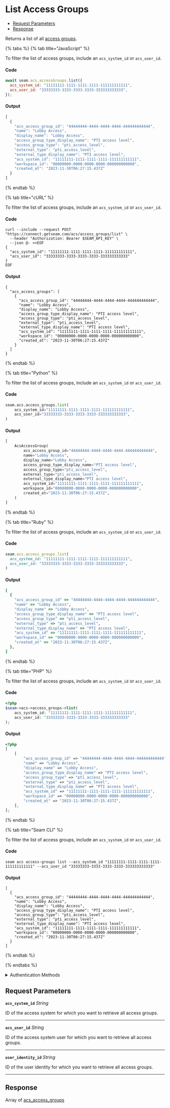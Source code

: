# List Access Groups

- [Request Parameters](#request-parameters)
- [Response](#response)

Returns a list of all [access groups](https://docs.seam.co/latest/capability-guides/access-systems/assigning-users-to-access-groups).


{% tabs %}
{% tab title="JavaScript" %}

To filter the list of access groups, include an `acs_system_id` or `acs_user_id`.

#### Code

```javascript
await seam.acs.accessGroups.list({
  acs_system_id: "11111111-1111-1111-1111-111111111111",
  acs_user_id: "33333333-3333-3333-3333-333333333333",
});
```

#### Output

```javascript
[
  {
    "acs_access_group_id": "44444444-4444-4444-4444-444444444444",
    "name": "Lobby Access",
    "display_name": "Lobby Access",
    "access_group_type_display_name": "PTI access level",
    "access_group_type": "pti_access_level",
    "external_type": "pti_access_level",
    "external_type_display_name": "PTI access level",
    "acs_system_id": "11111111-1111-1111-1111-111111111111",
    "workspace_id": "00000000-0000-0000-0000-000000000000",
    "created_at": "2023-11-30T06:27:15.437Z"
  }
]
```
{% endtab %}

{% tab title="cURL" %}

To filter the list of access groups, include an `acs_system_id` or `acs_user_id`.

#### Code

```curl
curl --include --request POST "https://connect.getseam.com/acs/access_groups/list" \
  --header "Authorization: Bearer $SEAM_API_KEY" \
  --json @- <<EOF
{
  "acs_system_id": "11111111-1111-1111-1111-111111111111",
  "acs_user_id": "33333333-3333-3333-3333-333333333333"
}
EOF
```

#### Output

```curl
{
  "acs_access_groups": [
    {
      "acs_access_group_id": "44444444-4444-4444-4444-444444444444",
      "name": "Lobby Access",
      "display_name": "Lobby Access",
      "access_group_type_display_name": "PTI access level",
      "access_group_type": "pti_access_level",
      "external_type": "pti_access_level",
      "external_type_display_name": "PTI access level",
      "acs_system_id": "11111111-1111-1111-1111-111111111111",
      "workspace_id": "00000000-0000-0000-0000-000000000000",
      "created_at": "2023-11-30T06:27:15.437Z"
    }
  ]
}
```
{% endtab %}

{% tab title="Python" %}

To filter the list of access groups, include an `acs_system_id` or `acs_user_id`.

#### Code

```python
seam.acs.access_groups.list(
    acs_system_id="11111111-1111-1111-1111-111111111111",
    acs_user_id="33333333-3333-3333-3333-333333333333",
)
```

#### Output

```python
[
    AcsAccessGroup(
        acs_access_group_id="44444444-4444-4444-4444-444444444444",
        name="Lobby Access",
        display_name="Lobby Access",
        access_group_type_display_name="PTI access level",
        access_group_type="pti_access_level",
        external_type="pti_access_level",
        external_type_display_name="PTI access level",
        acs_system_id="11111111-1111-1111-1111-111111111111",
        workspace_id="00000000-0000-0000-0000-000000000000",
        created_at="2023-11-30T06:27:15.437Z",
    )
]
```
{% endtab %}

{% tab title="Ruby" %}

To filter the list of access groups, include an `acs_system_id` or `acs_user_id`.

#### Code

```ruby
seam.acs.access_groups.list(
  acs_system_id: "11111111-1111-1111-1111-111111111111",
  acs_user_id: "33333333-3333-3333-3333-333333333333",
)
```

#### Output

```ruby
[
  {
    "acs_access_group_id" => "44444444-4444-4444-4444-444444444444",
    "name" => "Lobby Access",
    "display_name" => "Lobby Access",
    "access_group_type_display_name" => "PTI access level",
    "access_group_type" => "pti_access_level",
    "external_type" => "pti_access_level",
    "external_type_display_name" => "PTI access level",
    "acs_system_id" => "11111111-1111-1111-1111-111111111111",
    "workspace_id" => "00000000-0000-0000-0000-000000000000",
    "created_at" => "2023-11-30T06:27:15.437Z",
  },
]
```
{% endtab %}

{% tab title="PHP" %}

To filter the list of access groups, include an `acs_system_id` or `acs_user_id`.

#### Code

```php
<?php
$seam->acs->access_groups->list(
    acs_system_id: "11111111-1111-1111-1111-111111111111",
    acs_user_id: "33333333-3333-3333-3333-333333333333"
);
```

#### Output

```php
<?php
[
    [
        "acs_access_group_id" => "44444444-4444-4444-4444-444444444444",
        "name" => "Lobby Access",
        "display_name" => "Lobby Access",
        "access_group_type_display_name" => "PTI access level",
        "access_group_type" => "pti_access_level",
        "external_type" => "pti_access_level",
        "external_type_display_name" => "PTI access level",
        "acs_system_id" => "11111111-1111-1111-1111-111111111111",
        "workspace_id" => "00000000-0000-0000-0000-000000000000",
        "created_at" => "2023-11-30T06:27:15.437Z",
    ],
];
```
{% endtab %}

{% tab title="Seam CLI" %}

To filter the list of access groups, include an `acs_system_id` or `acs_user_id`.

#### Code

```seam_cli
seam acs access-groups list --acs_system_id "11111111-1111-1111-1111-111111111111" --acs_user_id "33333333-3333-3333-3333-333333333333"
```

#### Output

```seam_cli
[
  {
    "acs_access_group_id": "44444444-4444-4444-4444-444444444444",
    "name": "Lobby Access",
    "display_name": "Lobby Access",
    "access_group_type_display_name": "PTI access level",
    "access_group_type": "pti_access_level",
    "external_type": "pti_access_level",
    "external_type_display_name": "PTI access level",
    "acs_system_id": "11111111-1111-1111-1111-111111111111",
    "workspace_id": "00000000-0000-0000-0000-000000000000",
    "created_at": "2023-11-30T06:27:15.437Z"
  }
]
```
{% endtab %}

{% endtabs %}


<details>

<summary>Authentication Methods</summary>

- API key
- Personal access token
  <br>Must also include the `seam-workspace` header in the request.

To learn more, see [Authentication](https://docs.seam.co/latest/api/authentication).
</details>

## Request Parameters

**`acs_system_id`** *String*

ID of the access system for which you want to retrieve all access groups.

---

**`acs_user_id`** *String*

ID of the access system user for which you want to retrieve all access groups.

---

**`user_identity_id`** *String*

ID of the user identity for which you want to retrieve all access groups.

---


## Response

Array of [acs\_access\_groups](./)

